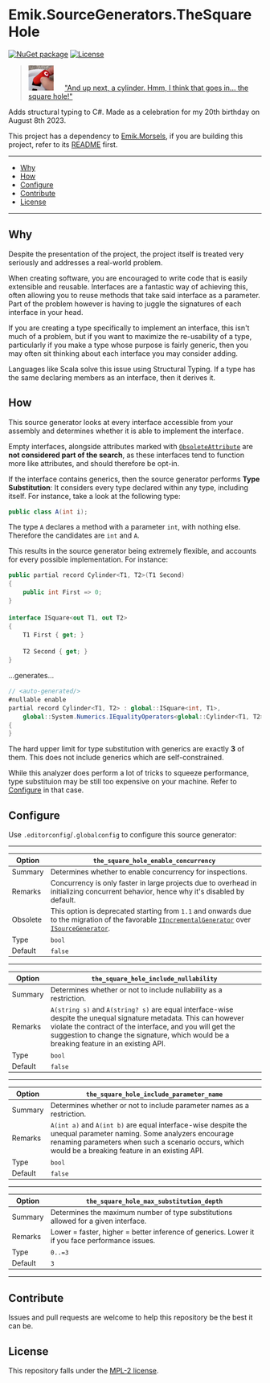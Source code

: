 # Emik.SourceGenerators.TheSquareHole

[![NuGet package](https://img.shields.io/nuget/v/Emik.SourceGenerators.TheSquareHole.svg?logo=NuGet)](https://www.nuget.org/packages/Emik.SourceGenerators.TheSquareHole)
[![License](https://img.shields.io/github/license/Emik03/Emik.SourceGenerators.TheSquareHole.svg?style=flat)](https://github.com/Emik03/Emik.SourceGenerators.TheSquareHole/blob/main/LICENSE)

<blockquote>
    <img src="Images/icon.png" alt="icon.png" width="50"/>
    &emsp;
    <a href="https://youtu.be/Nz8ssH7LiB0?t=22">
       "And up next, a cylinder. Hmm, I think that goes in... the square hole!"
    </a>
</blockquote>

Adds structural typing to C#. Made as a celebration for my 20th birthday on August 8th 2023.

This project has a dependency to [Emik.Morsels](https://github.com/Emik03/Emik.Morsels), if you are building this project, refer to its [README](https://github.com/Emik03/Emik.Morsels/blob/main/README.md) first.

---

- [Why](#why)
- [How](#how)
- [Configure](#configure)
- [Contribute](#contribute)
- [License](#license)

---

## Why

Despite the presentation of the project, the project itself is treated very seriously and addresses a real-world problem.

When creating software, you are encouraged to write code that is easily extensible and reusable. Interfaces are a fantastic way of achieving this, often allowing you to reuse methods that take said interface as a parameter. Part of the problem however is having to juggle the signatures of each interface in your head.

If you are creating a type specifically to implement an interface, this isn't much of a problem, but if you want to maximize the re-usability of a type, particularly if you make a type whose purpose is fairly generic, then you may often sit thinking about each interface you may consider adding.

Languages like Scala solve this issue using Structural Typing. If a type has the same declaring members as an interface, then it derives it.

## How

This source generator looks at every interface accessible from your assembly and determines whether it is able to implement the interface.

Empty interfaces, alongside attributes marked with [`ObsoleteAttribute`](https://learn.microsoft.com/en-us/dotnet/api/system.obsoleteattribute?view=net-7.0) are **not considered part of the search**, as these interfaces tend to function more like attributes, and should therefore be opt-in.

If the interface contains generics, then the source generator performs **Type Substitution**: It considers every type declared within any type, including itself. For instance, take a look at the following type:

```csharp
public class A(int i);
```

The type `A` declares a method with a parameter `int`, with nothing else. Therefore the candidates are `int` and `A`.

This results in the source generator being extremely flexible, and accounts for every possible implementation. For instance:

```csharp
public partial record Cylinder<T1, T2>(T1 Second)
{
    public int First => 0;
}

interface ISquare<out T1, out T2>
{
    T1 First { get; }

    T2 Second { get; }
}
```

...generates...

```csharp
// <auto-generated/>
#nullable enable
partial record Cylinder<T1, T2> : global::ISquare<int, T1>,
    global::System.Numerics.IEqualityOperators<global::Cylinder<T1, T2>, global::Cylinder<T1, T2>, bool>
{
}
```

The hard upper limit for type substitution with generics are exactly **3** of them. This does not include generics which are self-constrained.

While this analyzer does perform a lot of tricks to squeeze performance, type substituion may be still too expensive on your machine. Refer to [Configure](#configure) in that case.

## Configure

Use `.editorconfig`/`.globalconfig` to configure this source generator:

---

| Option   | `the_square_hole_enable_concurrency`                                                                                                                                                                                                                                                                                                  |
|----------|---------------------------------------------------------------------------------------------------------------------------------------------------------------------------------------------------------------------------------------------------------------------------------------------------------------------------------------|
| Summary  | Determines whether to enable concurrency for inspections.                                                                                                                                                                                                                                                                             |
| Remarks  | Concurrency is only faster in large projects due to overhead in initializing concurrent behavior, hence why it's disabled by default.                                                                                                                                                                                                 |
| Obsolete | This option is deprecated starting from `1.1` and onwards due to the migration of the favorable [`IIncrementalGenerator`](https://learn.microsoft.com/en-us/dotnet/api/microsoft.codeanalysis.iincrementalgenerator) over [`ISourceGenerator`](https://learn.microsoft.com/en-us/dotnet/api/microsoft.codeanalysis.isourcegenerator). |
| Type     | `bool`                                                                                                                                                                                                                                                                                                                                |
| Default  | `false`                                                                                                                                                                                                                                                                                                                               |

---

| Option  | `the_square_hole_include_nullability`                                                                                                                                                                                                                                    |
|---------|--------------------------------------------------------------------------------------------------------------------------------------------------------------------------------------------------------------------------------------------------------------------------|
| Summary | Determines whether or not to include nullability as a restriction.                                                                                                                                                                                                       |
| Remarks | `A(string s)` and `A(string? s)` are equal interface-wise despite the unequal signature metadata. This can however violate the contract of the interface, and you will get the suggestion to change the signature, which would be a breaking feature in an existing API. |
| Type    | `bool`                                                                                                                                                                                                                                                                   |
| Default | `false`                                                                                                                                                                                                                                                                  |

---

| Option  | `the_square_hole_include_parameter_name`                                                                                                                                                                                 |
|---------|--------------------------------------------------------------------------------------------------------------------------------------------------------------------------------------------------------------------------|
| Summary | Determines whether or not to include parameter names as a restriction.                                                                                                                                                   |
| Remarks | `A(int a)` and `A(int b)` are equal interface-wise despite the unequal parameter naming. Some analyzers encourage renaming parameters when such a scenario occurs, which would be a breaking feature in an existing API. |
| Type    | `bool`                                                                                                                                                                                                                   |
| Default | `false`                                                                                                                                                                                                                  |

---

| Option  | `the_square_hole_max_substitution_depth`                                                        |
|---------|-------------------------------------------------------------------------------------------------|
| Summary | Determines the maximum number of type substitutions allowed for a given interface.              |
| Remarks | Lower = faster, higher = better inference of generics. Lower it if you face performance issues. |
| Type    | `0..=3`                                                                                         |
| Default | `3`                                                                                             |

---

## Contribute

Issues and pull requests are welcome to help this repository be the best it can be.

## License

This repository falls under the [MPL-2 license](https://www.mozilla.org/en-US/MPL/2.0/).
